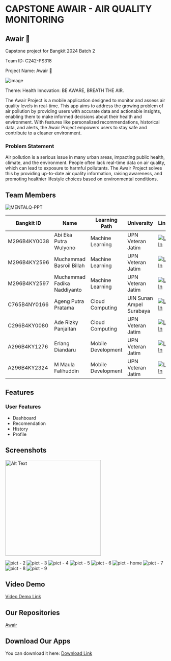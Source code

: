 # CAPSTONE AWAIR - AIR QUALITY MONITORING
## Awair 🥦
Capstone project for Bangkit 2024 Batch 2

Team ID: C242-PS318

Project Name: Awair 🥦

![image](https://github.com/user-attachments/assets/4b35bf89-5b83-4732-9ba3-d1170e89fd20)


Theme: Health Innovation: BE AWARE, BREATH THE AIR.

The Awair Project is a mobile application designed to monitor and assess air quality levels in real-time. This app aims to address the growing problem of air pollution by providing users with accurate data and actionable insights, enabling them to make informed decisions about their health and environment. With features like personalized recommendations, historical data, and alerts, the Awair Project empowers users to stay safe and contribute to a cleaner environment.

### Problem Statement

Air pollution is a serious issue in many urban areas, impacting public health, climate, and the environment. People often lack real-time data on air quality, which can lead to exposure to harmful pollutants. The Awair Project solves this by providing up-to-date air quality information, raising awareness, and promoting healthier lifestyle choices based on environmental conditions.

## Team Members
![MENTALQ-PPT](https://github.com/user-attachments/assets/1ecf3202-9d98-40c9-9c4a-33ed673a205d)

| Bangkit ID      | Name                           | Learning Path     | University                     | LinkedIn                                                                                                                                      |
|-----------------|--------------------------------|-------------------|--------------------------------|-----------------------------------------------------------------------------------------------------------------------------------------------|
| M296B4KY0038    | Abi Eka Putra Wulyono          | Machine Learning  | UPN Veteran Jatim              | [![LinkedIn](https://img.shields.io/badge/LinkedIn-0077B5?style=for-the-badge&logo=linkedin&logoColor=white)](https://www.linkedin.com/in/abiekaputrawulyono) |
| M296B4KY2596    | Muchammad Basroil Billah       | Machine Learning  | UPN Veteran Jatim              | [![LinkedIn](https://img.shields.io/badge/LinkedIn-0077B5?style=for-the-badge&logo=linkedin&logoColor=white)](https://www.linkedin.com/in/muchammad-basroil-billah/) |
| M296B4KY2597    | Muchammad Fadika Naddiyanto    | Machine Learning  | UPN Veteran Jatim              | [![LinkedIn](https://img.shields.io/badge/LinkedIn-0077B5?style=for-the-badge&logo=linkedin&logoColor=white)](https://www.linkedin.com/in/muchammad-fadika/) |
| C765B4NY0166    | Ageng Putra Pratama            | Cloud Computing   | UIN Sunan Ampel Surabaya      | [![LinkedIn](https://img.shields.io/badge/LinkedIn-0077B5?style=for-the-badge&logo=linkedin&logoColor=white)](https://www.linkedin.com/in/agengputrapratama/) |
| C296B4KY0080    | Ade Rizky Panjaitan            | Cloud Computing   | UPN Veteran Jatim              | [![LinkedIn](https://img.shields.io/badge/LinkedIn-0077B5?style=for-the-badge&logo=linkedin&logoColor=white)](https://www.linkedin.com/in/aderizkypanjaitan/) |
| A296B4KY1276    | Erlang Diandaru                | Mobile Development| UPN Veteran Jatim              | [![LinkedIn](https://img.shields.io/badge/LinkedIn-0077B5?style=for-the-badge&logo=linkedin&logoColor=white)](https://www.linkedin.com/in/erlangdiandaru) |
| A296B4KY2324    | M Maula Falihuddin             | Mobile Development| UPN Veteran Jatim              | [![LinkedIn](https://img.shields.io/badge/LinkedIn-0077B5?style=for-the-badge&logo=linkedin&logoColor=white)](https://www.linkedin.com/in/maulafalihuddin) |


## Features
### User Features
- Dashboard
- Recomendation
- History
- Profile


## Screenshots
<img src="(https://github.com/user-attachments/assets/9b7b430a-d3a9-4f7e-81fa-77382ac0326f)" alt="Alt Text" width="300">

![pict - 2](https://github.com/user-attachments/assets/d38bd038-7cb0-47e0-86ef-fe4d710f46b0)
![pict - 3](https://github.com/user-attachments/assets/2b26f1aa-eeb1-4062-87c4-1aec9f3b13d7)
![pict - 4](https://github.com/user-attachments/assets/bcb6e0e7-9d96-405b-8311-20358613a223)
![pict - 5](https://github.com/user-attachments/assets/8cb9cb68-57df-4eb0-b325-ae12726e7563)
![pict - 6](https://github.com/user-attachments/assets/da82e486-48ca-4867-b905-75009d5b0efd)
![pict - home](https://github.com/user-attachments/assets/62ac86aa-1813-456b-ae61-1006c0fad161)
![pict - 7](https://github.com/user-attachments/assets/8a7fb3c7-aacc-4dd9-b0a7-ba657f398a2d)
![pict - 8](https://github.com/user-attachments/assets/af05f043-6cfe-4455-867c-23160d6b94be)
![pict - 9](https://github.com/user-attachments/assets/496b5d7e-8317-493c-8fb8-4944c7358293)

## Video Demo
[Video Demo Link](https://youtu.be/JkaVxKGu9t8?si=X665TrayDPOlvRjK)

## Our Repositories
[Awair](https://github.com/MuchBasroil/capstone-project-awair)

## Download Our Apps
You can download it here: [Download Link](https://storage.googleapis.com/bungkit-awairs/Awair.apk)

